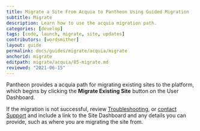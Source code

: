 ```yaml
---
title: Migrate a Site From Acquia to Pantheon Using Guided Migration
subtitle: Migrate
description: Learn how to use the acquia migration path.
categories: [develop]
tags: [code, launch, migrate, site, updates]
contributors: [wordsmither]
layout: guide
permalink: docs/guides/migrate/acquia/migrate
anchorid: migrate
editpath: migrate/acquia/05-migrate.md
reviewed: "2021-06-15"
---
```


Pantheon provides a acquia path for migrating existing sites to the platform, which begins by clicking the **Migrate Existing Site** button on the User Dashboard.

<Partial file="migrate/migrate-drupal.md" />

If the migration is not successful, review [Troubleshooting](troubleshooting), or [contact Support](/guides/support/contact-support/) and include a link to the Site Dashboard and any details you can provide, such as where you are migrating the site from.

